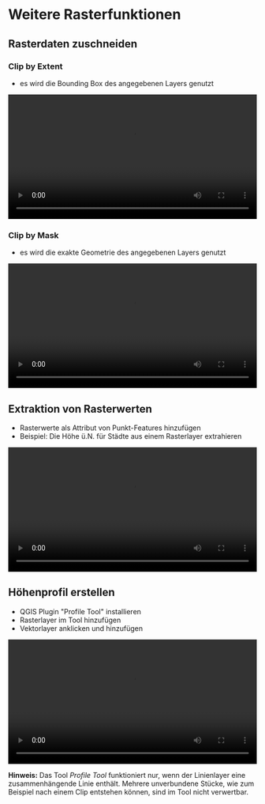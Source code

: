 # Weitere Rasterfunktionen

## Rasterdaten zuschneiden
### Clip by Extent
* es wird die Bounding Box des angegebenen Layers genutzt

<video width="100%" controls src="https://courses.gistools.geog.uni-heidelberg.de/giscience/qgis-book/-/raw/main/uploads/QGIS/videos/qgis_raster_clip_by_extent.mp4"></video>

### Clip by Mask
* es wird die exakte Geometrie des angegebenen Layers genutzt

<video width="100%" controls src="https://courses.gistools.geog.uni-heidelberg.de/giscience/qgis-book/-/raw/main/uploads/QGIS/videos/qgis_raster_clip_by_mask.mp4"></video>

## Extraktion von Rasterwerten
* Rasterwerte als Attribut von Punkt-Features hinzufügen
* Beispiel: Die Höhe ü.N. für Städte aus einem Rasterlayer extrahieren

<video width="100%" controls src="https://courses.gistools.geog.uni-heidelberg.de/giscience/qgis-book/-/raw/main/uploads/QGIS/videos/qgis_raster_sample_points.mp4"></video>


## Höhenprofil erstellen
* QGIS Plugin "Profile Tool" installieren
* Rasterlayer im Tool hinzufügen
* Vektorlayer anklicken und hinzufügen

<video width="100%" controls src="https://courses.gistools.geog.uni-heidelberg.de/giscience/qgis-book/-/raw/main/uploads/QGIS/videos/qgis_profile.mp4"></video>

**Hinweis:**
Das Tool *Profile Tool* funktioniert nur, wenn der Linienlayer eine zusammenhängende Linie enthält. Mehrere unverbundene Stücke, wie zum Beispiel nach einem Clip entstehen können, sind im Tool nicht verwertbar.